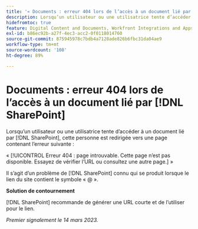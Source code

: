```yaml
---
title: '« Documents : erreur 404 lors de l’accès à un document lié par SharePoint »'
description: Lorsqu’un utilisateur ou une utilisatrice tente d’accéder à un document lié par SharePoint, cette personne est redirigée vers une page contenant une erreur 404.
hidefromtoc: true
feature: Digital Content and Documents, Workfront Integrations and Apps
exl-id: b86ec92b-a27f-4ec3-acc2-0f0118014760
source-git-commit: 875945978c7bdb4a7128ade826b6fbc31da04ae9
workflow-type: tm+mt
source-wordcount: '108'
ht-degree: 89%

---
```


# Documents : erreur 404 lors de l’accès à un document lié par [!DNL SharePoint]

<!--Requested article. This issue is on the WF and WFP TOCs.-->

Lorsqu’un utilisateur ou une utilisatrice tente d’accéder à un document lié par [!DNL SharePoint], cette personne est redirigée vers une page contenant l’erreur suivante :

« [!UICONTROL Erreur 404 : page introuvable. Cette page n’est pas disponible. Essayez de vérifier l’URL ou consultez une autre page.] »

Il s’agit d’un problème de [!DNL SharePoint] connu qui se produit lorsque le lien du site contient le symbole « @ ».

**Solution de contournement**

[!DNL SharePoint] recommande de générer une URL courte et de l’utiliser pour le lien.

_Premier signalement le 14 mars 2023._
